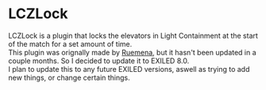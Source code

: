 # LCZLock
LCZLock is a plugin that locks the elevators in Light Containment at the start of the match for a set amount of time.\
This plugin was orignally made by [Ruemena](https://github.com/Ruemena), but it hasn't been updated in a couple months. So I decided to update it to EXILED 8.0.\
I plan to update this to any future EXILED versions, aswell as trying to add new things, or change certain things.
